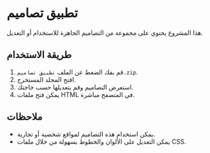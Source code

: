 # تطبيق تصاميم

هذا المشروع يحتوي على مجموعة من التصاميم الجاهزة للاستخدام أو التعديل.

## طريقة الاستخدام

1. قم بفك الضغط عن الملف `تطبيق تصاميم.zip`.
2. افتح المجلد المستخرج.
3. استعرض التصاميم وقم بتعديلها حسب حاجتك.
4. يمكن فتح ملفات HTML في المتصفح مباشرة.

## ملاحظات

- يمكن استخدام هذه التصاميم لمواقع شخصية أو تجارية.
- يمكن التعديل على الألوان والخطوط بسهولة من خلال ملفات CSS.

